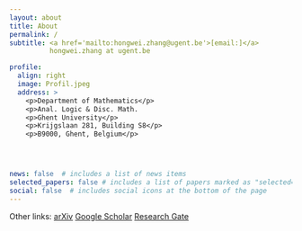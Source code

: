 ```yaml
---
layout: about
title: About
permalink: /
subtitle: <a href='mailto:hongwei.zhang@ugent.be'>[email:]</a>
          hongwei.zhang at ugent.be

profile:
  align: right
  image: Profil.jpeg
  address: >
    <p>Department of Mathematics</p>
    <p>Anal. Logic & Disc. Math. 
    <p>Ghent University</p>
    <p>Krijgslaan 281, Building S8</p>
    <p>B9000, Ghent, Belgium</p>




news: false  # includes a list of news items
selected_papers: false # includes a list of papers marked as "selected={true}"
social: false  # includes social icons at the bottom of the page
---
```


Other links: [arXiv](https://arxiv.org/a/zhang_h_11.html) 
             [Google Scholar](https://scholar.google.com/citations?user=5ZPwfYcAAAAJ&hl)
             [Research Gate](https://www.researchgate.net/profile/Hong-Wei-Zhang-4)
